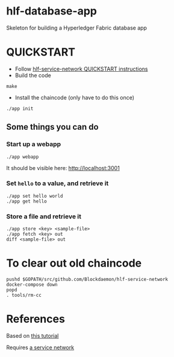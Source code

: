 # hlf-database-app
Skeleton for building a Hyperledger Fabric database app

# QUICKSTART

* Follow [hlf-service-network QUICKSTART instructions](https://github.com/Blockdaemon/hlf-service-network/blob/master/README.md#quickstart)
* Build the code
```
make
```

* Install the chaincode (only have to do this once)
```
./app init
```

## Some things you can do
### Start up a webapp
```
./app webapp
```
It should be visible here: [http://localhost:3001](http://localhost:3001/)

### Set `hello` to a value, and retrieve it
```
./app set hello world
./app get hello
```

### Store a file and retrieve it
```
./app store <key> <sample-file>
./app fetch <key> out
diff <sample-file> out
```

# To clear out old chaincode
```
pushd $GOPATH/src/github.com/Blockdaemon/hlf-service-network
docker-compose down
popd
. tools/rm-cc
```

# References
Based on [this tutorial](https://chainhero.io/2018/03/tutorial-build-blockchain-app-2/)

Requires [a service network](https://github.com/Blockdaemon/hlf-service-network)

